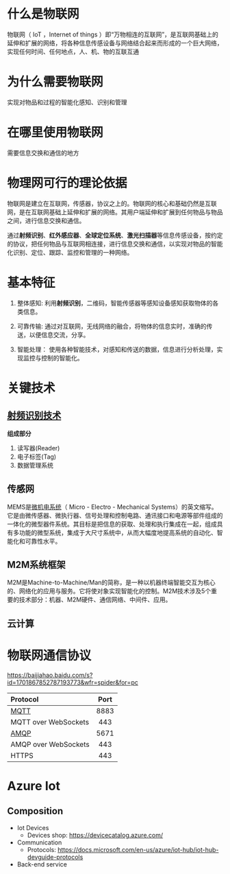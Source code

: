# 什么是物联网

物联网（ IoT ，Internet of things ）即“万物相连的互联网”，是互联网基础上的延伸和扩展的网络，将各种信息传感设备与网络结合起来而形成的一个巨大网络，实现任何时间、任何地点，人、机、物的互联互通

# 为什么需要物联网

实现对物品和过程的智能化感知、识别和管理

# 在哪里使用物联网

需要信息交换和通信的地方

# 物理网可行的理论依据

物联网是建立在互联网，传感器，协议之上的。物联网的核心和基础仍然是互联网，是在互联网基础上延伸和扩展的网络。其用户端延伸和扩展到任何物品与物品之间，进行信息交换和通信。

通过**射频识别**、**红外感应器**、**全球定位系统**、**激光扫描器**等信息传感设备，按约定的协议，把任何物品与互联网相连接，进行信息交换和通信，以实现对物品的智能化识别、定位、跟踪、监控和管理的一种网络。

# 基本特征

1. 整体感知: 利用**射频识别**，二维码，智能传感器等感知设备感知获取物体的各类信息。

2. 可靠传输: 通过对互联网，无线网络的融合，将物体的信息实时，准确的传送，以便信息交流，分享。

3. 智能处理： 使用各种智能技术，对感知和传送的数据，信息进行分析处理，实现监控与控制的智能化。

# 关键技术

## [射频识别技术](https://baike.baidu.com/item/%E5%B0%84%E9%A2%91%E8%AF%86%E5%88%AB%E6%8A%80%E6%9C%AF/9524139?fromtitle=%E5%B0%84%E9%A2%91%E8%AF%86%E5%88%AB&fromid=2510798)

**组成部分**

1. 读写器(Reader)
2. 电子标签(Tag)
3. 数据管理系统

## 传感网

MEMS是[微机电系统](https://baike.baidu.com/item/%E5%BE%AE%E6%9C%BA%E7%94%B5%E7%B3%BB%E7%BB%9F/1718090)（ Micro - Electro - Mechanical Systems）的英文缩写。它是由微传感器、微执行器、信号处理和控制电路、通讯接口和电源等部件组成的一体化的微型器件系统。其目标是把信息的获取、处理和执行集成在一起，组成具有多功能的微型系统，集成于大尺寸系统中，从而大幅度地提高系统的自动化、智能化和可靠性水平。

## M2M系统框架

M2M是Machine-to-Machine/Man的简称，是一种以机器终端智能交互为核心的、网络化的应用与服务。它将使对象实现智能化的控制。M2M技术涉及5个重要的技术部分：机器、M2M硬件、通信网络、中间件、应用。

## 云计算

# 物联网通信协议

https://baijiahao.baidu.com/s?id=1701867852787193773&wfr=spider&for=pc

| Protocol | Port |
| :--- | :---: |
| [MQTT](https://docs.oasis-open.org/mqtt/mqtt/v3.1.1/mqtt-v3.1.1.pdf)	| 8883 |
| MQTT over WebSockets	| 443 |
| [AMQP](https://docs.oasis-open.org/amqp/core/v1.0/os/amqp-core-complete-v1.0-os.pdf)	| 5671 |
| AMQP over WebSockets	| 443 |
| HTTPS	| 443  |


# Azure Iot

## Composition

+ Iot Devices
    - Devices shop: https://devicecatalog.azure.com/
+ Communication
    - Protocols: https://docs.microsoft.com/en-us/azure/iot-hub/iot-hub-devguide-protocols
+ Back-end service



